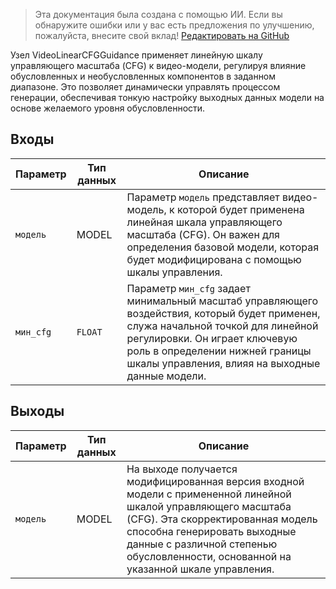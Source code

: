 > Эта документация была создана с помощью ИИ. Если вы обнаружите ошибки или у вас есть предложения по улучшению, пожалуйста, внесите свой вклад! [Редактировать на GitHub](https://github.com/Comfy-Org/embedded-docs/blob/main/comfyui_embedded_docs/docs/VideoLinearCFGGuidance/ru.md)

Узел VideoLinearCFGGuidance применяет линейную шкалу управляющего масштаба (CFG) к видео-модели, регулируя влияние обусловленных и необусловленных компонентов в заданном диапазоне. Это позволяет динамически управлять процессом генерации, обеспечивая тонкую настройку выходных данных модели на основе желаемого уровня обусловленности.

## Входы

| Параметр | Тип данных | Описание |
|-----------|-------------|-------------|
| `модель`   | MODEL     | Параметр `модель` представляет видео-модель, к которой будет применена линейная шкала управляющего масштаба (CFG). Он важен для определения базовой модели, которая будет модифицирована с помощью шкалы управления. |
| `мин_cfg` | `FLOAT`     | Параметр `мин_cfg` задает минимальный масштаб управляющего воздействия, который будет применен, служа начальной точкой для линейной регулировки. Он играет ключевую роль в определении нижней границы шкалы управления, влияя на выходные данные модели. |

## Выходы

| Параметр | Тип данных | Описание |
|-----------|-------------|-------------|
| `модель`   | MODEL     | На выходе получается модифицированная версия входной модели с примененной линейной шкалой управляющего масштаба (CFG). Эта скорректированная модель способна генерировать выходные данные с различной степенью обусловленности, основанной на указанной шкале управления. |
